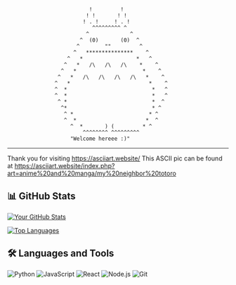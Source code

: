                               !         !          
                             ! !       ! !          
                            ! . !     ! . !          
                               ^^^^^^^^^ ^            
                             ^             ^          
                           ^  (0)       (0)  ^       
                          ^        ""         ^       
                         ^   ***************    ^     
                       ^   *                 *   ^    
                      ^   *   /\   /\   /\    *    ^   
                     ^   *                     *    ^
                    ^   *   /\   /\   /\   /\   *    ^
                   ^   *                         *    ^
                   ^  *                           *   ^
                   ^  *                           *   ^
                    ^ *                           *  ^  
                     ^*                           * ^ 
                      ^ *                        * ^
                      ^  *                      *  ^
                        ^  *       ) (         * ^
                            ^^^^^^^^ ^^^^^^^^^ 
                        "Welcome hereee :)"

------------------------------------------------
Thank you for visiting https://asciiart.website/
This ASCII pic can be found at
https://asciiart.website/index.php?art=anime%20and%20manga/my%20neighbor%20totoro



## 📊 GitHub Stats

[![Your GitHub Stats](https://github-readme-stats.vercel.app/api?username=euphoricair7&show_icons=true&theme=radical)](https://github.com/euphoricair7)

[![Top Languages](https://github-readme-stats.vercel.app/api/top-langs/?username=euphoricair7&layout=compact&theme=radical)](https://github.com/euphoricair7)





<!-- Languages and Tools -->
## 🛠️ Languages and Tools
![Python](https://img.shields.io/badge/-Python-3776AB?style=flat-square&logo=python&logoColor=white)
![JavaScript](https://img.shields.io/badge/-JavaScript-F7DF1E?style=flat-square&logo=javascript&logoColor=black)
![React](https://img.shields.io/badge/-React-61DAFB?style=flat-square&logo=react&logoColor=black)
![Node.js](https://img.shields.io/badge/-Node.js-339933?style=flat-square&logo=node.js&logoColor=white)
![Git](https://img.shields.io/badge/-Git-F05032?style=flat-square&logo=git&logoColor=white)

